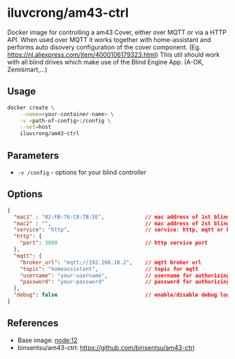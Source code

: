 # iluvcrong/am43-ctrl
Docker image for controlling a am43 Cover, either over MQTT or via a HTTP API. When used over MQTT it works together with home-assistant and performs auto disovery configuration of the cover component.
(Eg. https://nl.aliexpress.com/item/4000106179323.html)
This util should work with all blind drives which make use of the Blind Engine App. (A-OK, Zemismart,...)

## Usage
```bash
docker create \
    --name=<your-container-name> \
    -v <path-of-config>:/config \
    --net=host
    iluvcrong/am43-ctrl
```

## Parameters
* `-v /config` - options for your blind controller

## Options
```json
{
  "mac1" : "02:FB:76:C0:7B:5E",             // mac address of 1st blind controller
  "mac2" : "",                              // mac address of 2st blind controller
  "service": "http",                        // service: http, mqtt or both (http+mqtt)
  "http": {
    "port": 3000                            // http service port
  },
  "mqtt": {
    "broker_url": "mqtt://192.168.10.2",    // mqtt broker url
    "topic": "homeassistant",               // topic for mqtt
    "username": "your-username",            // username for authorizing mqtt
    "password": "your-password"             // password for authorizing mqtt (do not use special chars)
  },
  "debug": false                            // enable/disable debug log
}
```

## References
* Base image: [node:12](https://hub.docker.com/_/node/)
* binsentsu/am43-ctrl: https://github.com/binsentsu/am43-ctrl
